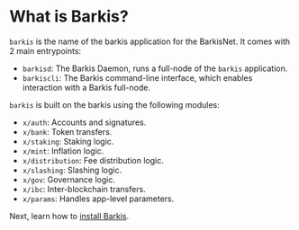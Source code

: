 # What is Barkis?

`barkis` is the name of the barkis application for the BarkisNet. It comes with 2 main entrypoints:

- `barkisd`: The Barkis Daemon, runs a full-node of the `barkis` application.
- `barkiscli`: The Barkis command-line interface, which enables interaction with a Barkis full-node.

`barkis` is built on the barkis using the following modules:

- `x/auth`: Accounts and signatures.
- `x/bank`: Token transfers.
- `x/staking`: Staking logic.
- `x/mint`: Inflation logic.
- `x/distribution`: Fee distribution logic.
- `x/slashing`: Slashing logic.
- `x/gov`: Governance logic.
- `x/ibc`: Inter-blockchain transfers.
- `x/params`: Handles app-level parameters.

Next, learn how to [install Barkis](./installation.md).
